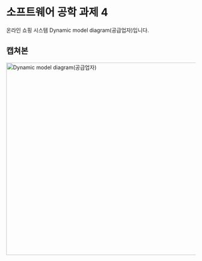 # 소프트웨어 공학 과제 4

온라인 쇼핑 시스템 Dynamic model diagram(공급업자)입니다.

## 캡쳐본

<img width="512" alt="Dynamic model diagram(공급업자)" src="https://user-images.githubusercontent.com/48611456/82816567-55ece580-9ed6-11ea-99b7-a716073200b2.PNG">
